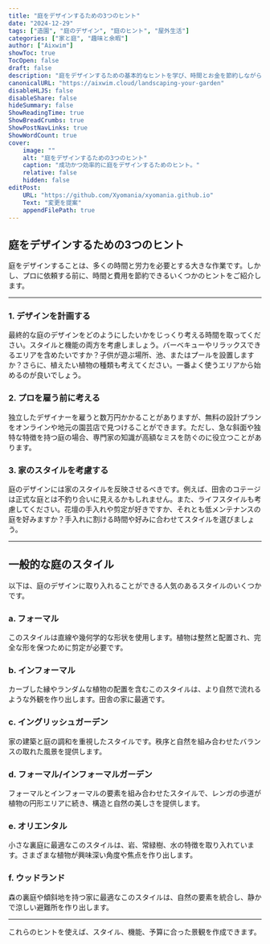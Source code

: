 ```yaml
---
title: "庭をデザインするための3つのヒント"
date: "2024-12-29"
tags: ["造園", "庭のデザイン", "庭のヒント", "屋外生活"]
categories: ["家と庭", "趣味と余暇"]
author: ["Aixwim"]
showToc: true
TocOpen: false
draft: false
description: "庭をデザインするための基本的なヒントを学び、時間とお金を節約しながら理想の庭を実現しましょう。"
canonicalURL: "https://aixwim.cloud/landscaping-your-garden"
disableHLJS: false
disableShare: false
hideSummary: false
ShowReadingTime: true
ShowBreadCrumbs: true
ShowPostNavLinks: true
ShowWordCount: true
cover:
    image: ""
    alt: "庭をデザインするための3つのヒント"
    caption: "成功かつ効率的に庭をデザインするためのヒント。"
    relative: false
    hidden: false
editPost:
    URL: "https://github.com/Xyomania/xyomania.github.io"
    Text: "変更を提案"
    appendFilePath: true
---
```


## 庭をデザインするための3つのヒント

庭をデザインすることは、多くの時間と労力を必要とする大きな作業です。しかし、プロに依頼する前に、時間と費用を節約できるいくつかのヒントをご紹介します。

---

### 1. デザインを計画する

最終的な庭のデザインをどのようにしたいかをじっくり考える時間を取ってください。スタイルと機能の両方を考慮しましょう。バーベキューやリラックスできるエリアを含めたいですか？子供が遊ぶ場所、池、またはプールを設置しますか？さらに、植えたい植物の種類も考えてください。一番よく使うエリアから始めるのが良いでしょう。

### 2. プロを雇う前に考える

独立したデザイナーを雇うと数万円かかることがありますが、無料の設計プランをオンラインや地元の園芸店で見つけることができます。ただし、急な斜面や独特な特徴を持つ庭の場合、専門家の知識が高額なミスを防ぐのに役立つことがあります。

### 3. 家のスタイルを考慮する

庭のデザインには家のスタイルを反映させるべきです。例えば、田舎のコテージは正式な庭とは不釣り合いに見えるかもしれません。また、ライフスタイルも考慮してください。花壇の手入れや剪定が好きですか、それとも低メンテナンスの庭を好みますか？手入れに割ける時間や好みに合わせてスタイルを選びましょう。

---

## 一般的な庭のスタイル

以下は、庭のデザインに取り入れることができる人気のあるスタイルのいくつかです。

### a. フォーマル
このスタイルは直線や幾何学的な形状を使用します。植物は整然と配置され、完全な形を保つために剪定が必要です。

### b. インフォーマル
カーブした縁やランダムな植物の配置を含むこのスタイルは、より自然で流れるような外観を作り出します。田舎の家に最適です。

### c. イングリッシュガーデン
家の建築と庭の調和を重視したスタイルです。秩序と自然を組み合わせたバランスの取れた風景を提供します。

### d. フォーマル/インフォーマルガーデン
フォーマルとインフォーマルの要素を組み合わせたスタイルで、レンガの歩道が植物の円形エリアに続き、構造と自然の美しさを提供します。

### e. オリエンタル
小さな裏庭に最適なこのスタイルは、岩、常緑樹、水の特徴を取り入れています。さまざまな植物が興味深い角度や焦点を作り出します。

### f. ウッドランド
森の裏庭や傾斜地を持つ家に最適なこのスタイルは、自然の要素を統合し、静かで涼しい避難所を作り出します。

---

これらのヒントを使えば、スタイル、機能、予算に合った景観を作成できます。
